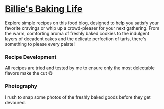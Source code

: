 # [Billie's Baking Life](https://billiesbakinglife.com)

Explore simple recipes on this food blog, designed to help you  satisfy your favorite cravings or whip up a crowd-pleaser for your next gathering. From the warm, comforting aroma of freshly baked cookies to the indulgent layers of decadent cakes and the delicate perfection of tarts, there's something to please every palate!

### Recipe Development
All recipes are tried and tested by me to ensure only the most delectable flavors make the cut 😋

### Photography
I rush to snap some photos of the freshly baked goods before they get devoured. 
